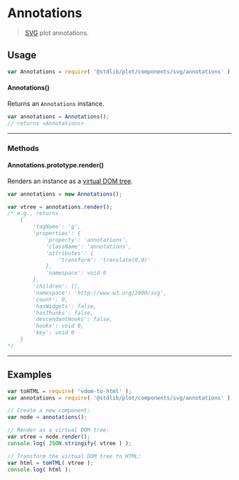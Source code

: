# Annotations

> [SVG][svg] plot annotations.


<!-- Section to include introductory text. Make sure to keep an empty line after the intro `section` element and another before the `/section` close. -->

<section class="intro">

</section>

<!-- /.intro -->

<!-- Package usage documentation. -->

<section class="usage">

## Usage

``` javascript
var Annotations = require( '@stdlib/plot/components/svg/annotations' );
```

#### Annotations()

Returns an `Annotations` instance.

``` javascript
var annotations = Annotations();
// returns <Annotations>
```

---

### Methods

<a name="method-render"></a>

#### Annotations.prototype.render()

Renders an instance as a [virtual DOM tree][virtual-dom].

``` javascript
var annotations = new Annotations();

var vtree = annotations.render();
/* e.g., returns
    {
        'tagName': 'g',
        'properties': {
            'property': 'annotations',
            'className': 'annotations',
            'attributes': {
                'transform': 'translate(0,0)'
            },
            'namespace': void 0
        },
        'children': [],
        'namespace': 'http://www.w3.org/2000/svg',
        'count': 0,
        'hasWidgets': false,
        'hasThunks': false,
        'descendantHooks': false,
        'hooks': void 0,
        'key': void 0
    }
*/
```

</section>

<!-- /.usage -->

<!-- Package usage notes. Make sure to keep an empty line after the `section` element and another before the `/section` close. -->

<section class="notes">

</section>

<!-- /.notes -->

<!-- Package usage examples. -->

---

<section class="examples">

## Examples

``` javascript
var toHTML = require( 'vdom-to-html' );
var annotations = require( '@stdlib/plot/components/svg/annotations' );

// Create a new component:
var node = annotations();

// Render as a virtual DOM tree:
var vtree = node.render();
console.log( JSON.stringify( vtree ) );

// Transform the virtual DOM tree to HTML:
var html = toHTML( vtree );
console.log( html );
```

</section>

<!-- /.examples -->

<!-- Section to include cited references. If references are included, add a horizontal rule *before* the section. Make sure to keep an empty line after the `section` element and another before the `/section` close. -->

<section class="references">

</section>

<!-- /.references -->

<!-- Section for all links. Make sure to keep an empty line after the `section` element and another before the `/section` close. -->

<section class="links">

[svg]: https://www.w3.org/Graphics/SVG/
[virtual-dom]: https://github.com/Matt-Esch/virtual-dom

</section>

<!-- /.links -->
